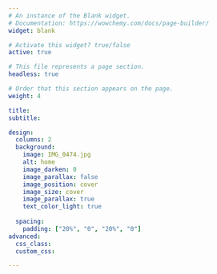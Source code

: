 ```yaml
---
# An instance of the Blank widget.
# Documentation: https://wowchemy.com/docs/page-builder/
widget: blank

# Activate this widget? true/false
active: true

# This file represents a page section.
headless: true

# Order that this section appears on the page.
weight: 4

title:  
subtitle:

design:
  columns: 2
  background:
    image: IMG_0474.jpg
    alt: home
    image_darken: 0
    image_parallax: false
    image_position: cover
    image_size: cover
    image_parallax: true
    text_color_light: true
    
  spacing:
    padding: ["20%", "0", "20%", "0"]
advanced:
  css_class: 
  custom_css:

---
```


